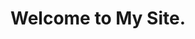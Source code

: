 ---
layout: article
title: Welcome to My Site.
mode: immersive
show_title: false
show_edit_on_github: false
show_date: false
show_tags: false
comment: false
lightbox: true
header:
  theme: dark
  background: '#2c3e50'
article_header:
  type: cover
  theme: dark
  align: center
  image:
    src: https://i.loli.net/2020/01/09/l8wR9juCtIHfLm6.jpg
show_subscribe: true
license: false
sharing: true
show_author_profile: true
---